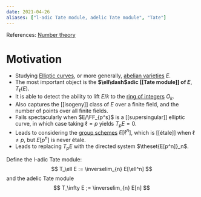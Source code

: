 ```yaml
---
date: 2021-04-26
aliases: ["l-adic Tate module, adelic Tate module", "Tate"]
---
```


References: [Number theory](../Number%20theory.md)

# Motivation

- Studying [Elliptic curves](elliptic%20curve.md), or more generally, [abelian varieties](../abelian%20variety.md) $E$.
- The most important object is the **$\ell\dash$adic [[Tate module]] of $E$**, $T_\ell(E)$.
- It is able to detect the ability to lift $E/k$ to the [ring of integers](../Ring%20of%20integers.md) $O_k$.
- Also captures the [[isogeny]] class of $E$ over a finite field, and the number of points over all finite fields.
- Fails spectacularly when $E/\FF_{p^s}$ is a [[supersingular]] elliptic curve, in which case taking $\ell = p$ yields $T_p E = 0$.
- Leads to considering the [group schemes](../group%20scheme.md) $E[\ell^n]$, which is [[étale]] when $\ell \neq p$, but $E[p^n]$ is never étale.
- Leads to replacing $T_p E$ with the directed system $\theset{E[p^n]}_n$.

Define the l-adic Tate module:
$$
T_\ell E := \inverselim_{n} E[\ell^n]
$$
and the adelic Tate module
$$
T_\infty E ;= \inverselim_{n} E[n]
$$
